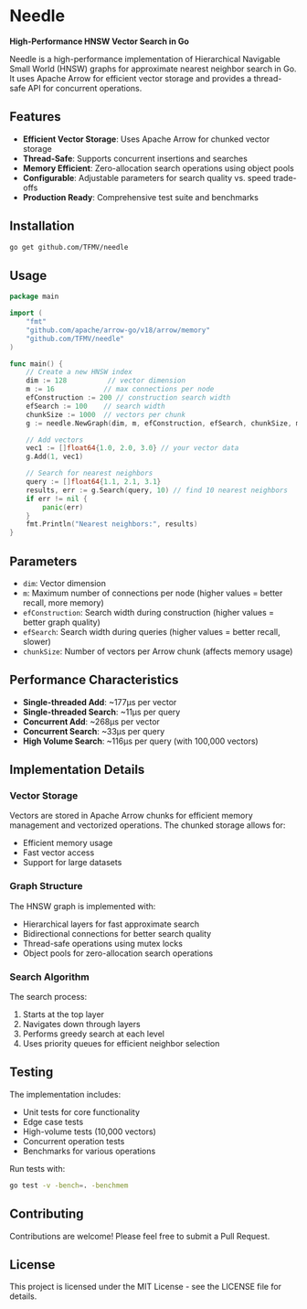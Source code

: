 # Needle

**High-Performance HNSW Vector Search in Go**

Needle is a high-performance implementation of Hierarchical Navigable Small World (HNSW) graphs for approximate nearest neighbor search in Go. It uses Apache Arrow for efficient vector storage and provides a thread-safe API for concurrent operations.

## Features

- **Efficient Vector Storage**: Uses Apache Arrow for chunked vector storage
- **Thread-Safe**: Supports concurrent insertions and searches
- **Memory Efficient**: Zero-allocation search operations using object pools
- **Configurable**: Adjustable parameters for search quality vs. speed trade-offs
- **Production Ready**: Comprehensive test suite and benchmarks

## Installation

```bash
go get github.com/TFMV/needle
```

## Usage

```go
package main

import (
    "fmt"
    "github.com/apache/arrow-go/v18/arrow/memory"
    "github.com/TFMV/needle"
)

func main() {
    // Create a new HNSW index
    dim := 128          // vector dimension
    m := 16            // max connections per node
    efConstruction := 200 // construction search width
    efSearch := 100    // search width
    chunkSize := 1000  // vectors per chunk
    g := needle.NewGraph(dim, m, efConstruction, efSearch, chunkSize, memory.DefaultAllocator)

    // Add vectors
    vec1 := []float64{1.0, 2.0, 3.0} // your vector data
    g.Add(1, vec1)

    // Search for nearest neighbors
    query := []float64{1.1, 2.1, 3.1}
    results, err := g.Search(query, 10) // find 10 nearest neighbors
    if err != nil {
        panic(err)
    }
    fmt.Println("Nearest neighbors:", results)
}
```

## Parameters

- `dim`: Vector dimension
- `m`: Maximum number of connections per node (higher values = better recall, more memory)
- `efConstruction`: Search width during construction (higher values = better graph quality)
- `efSearch`: Search width during queries (higher values = better recall, slower)
- `chunkSize`: Number of vectors per Arrow chunk (affects memory usage)

## Performance Characteristics

- **Single-threaded Add**: ~177μs per vector
- **Single-threaded Search**: ~11μs per query
- **Concurrent Add**: ~268μs per vector
- **Concurrent Search**: ~33μs per query
- **High Volume Search**: ~116μs per query (with 100,000 vectors)

## Implementation Details

### Vector Storage

Vectors are stored in Apache Arrow chunks for efficient memory management and vectorized operations. The chunked storage allows for:

- Efficient memory usage
- Fast vector access
- Support for large datasets

### Graph Structure

The HNSW graph is implemented with:

- Hierarchical layers for fast approximate search
- Bidirectional connections for better search quality
- Thread-safe operations using mutex locks
- Object pools for zero-allocation search operations

### Search Algorithm

The search process:

1. Starts at the top layer
2. Navigates down through layers
3. Performs greedy search at each level
4. Uses priority queues for efficient neighbor selection

## Testing

The implementation includes:

- Unit tests for core functionality
- Edge case tests
- High-volume tests (10,000 vectors)
- Concurrent operation tests
- Benchmarks for various operations

Run tests with:

```bash
go test -v -bench=. -benchmem
```

## Contributing

Contributions are welcome! Please feel free to submit a Pull Request.

## License

This project is licensed under the MIT License - see the LICENSE file for details.
